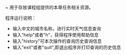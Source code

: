 ~ 用于存放课程组提供的本章任务相关资源。

程序运行说明：
- 输入中文的城市名称，进行实时天气信息查询
- 输入"help"或者"h"，获得程序使用帮助信息
- 输入"history"可本次操作的查询历史查询信息
- 输入"exit"或者"quit",即退出程序并打印查询的历史信息


